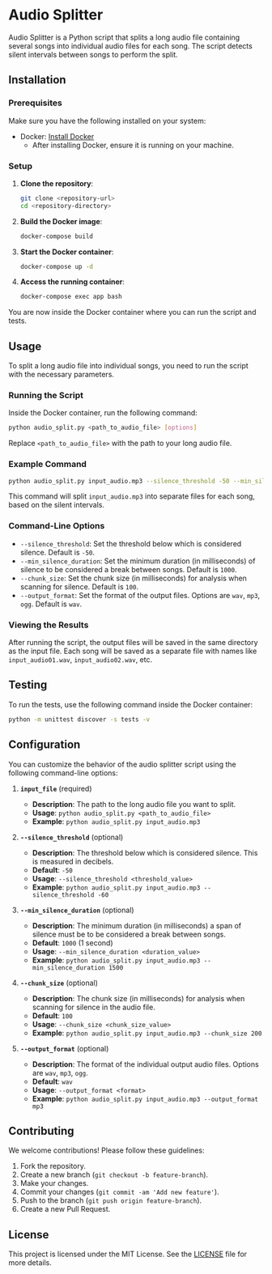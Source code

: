 
# Audio Splitter

Audio Splitter is a Python script that splits a long audio file containing several songs into individual audio files for each song. The script detects silent intervals between songs to perform the split.

## Installation

### Prerequisites
Make sure you have the following installed on your system:
- Docker: [Install Docker](https://docs.docker.com/get-docker/)
  - After installing Docker, ensure it is running on your machine.

### Setup

1. **Clone the repository**:
    ```sh
    git clone <repository-url>
    cd <repository-directory>
    ```

2. **Build the Docker image**:
    ```sh
    docker-compose build
    ```

3. **Start the Docker container**:
    ```sh
    docker-compose up -d
    ```

4. **Access the running container**:
    ```sh
    docker-compose exec app bash
    ```

You are now inside the Docker container where you can run the script and tests.

## Usage

To split a long audio file into individual songs, you need to run the script with the necessary parameters.

### Running the Script

Inside the Docker container, run the following command:

```sh
python audio_split.py <path_to_audio_file> [options]
```

Replace `<path_to_audio_file>` with the path to your long audio file.

### Example Command

```sh
python audio_split.py input_audio.mp3 --silence_threshold -50 --min_silence_duration 1000 --chunk_size 100 --output_format wav
```

This command will split `input_audio.mp3` into separate files for each song, based on the silent intervals.

### Command-Line Options

- `--silence_threshold`: Set the threshold below which is considered silence. Default is `-50`.
- `--min_silence_duration`: Set the minimum duration (in milliseconds) of silence to be considered a break between songs. Default is `1000`.
- `--chunk_size`: Set the chunk size (in milliseconds) for analysis when scanning for silence. Default is `100`.
- `--output_format`: Set the format of the output files. Options are `wav`, `mp3`, `ogg`. Default is `wav`.

### Viewing the Results

After running the script, the output files will be saved in the same directory as the input file. Each song will be saved as a separate file with names like `input_audio01.wav`, `input_audio02.wav`, etc.

## Testing

To run the tests, use the following command inside the Docker container:

```sh
python -m unittest discover -s tests -v
```

## Configuration

You can customize the behavior of the audio splitter script using the following command-line options:

1. **`input_file`** (required)
   - **Description**: The path to the long audio file you want to split.
   - **Usage**: `python audio_split.py <path_to_audio_file>`
   - **Example**: `python audio_split.py input_audio.mp3`

2. **`--silence_threshold`** (optional)
   - **Description**: The threshold below which is considered silence. This is measured in decibels.
   - **Default**: `-50`
   - **Usage**: `--silence_threshold <threshold_value>`
   - **Example**: `python audio_split.py input_audio.mp3 --silence_threshold -60`

3. **`--min_silence_duration`** (optional)
   - **Description**: The minimum duration (in milliseconds) a span of silence must be to be considered a break between songs.
   - **Default**: `1000` (1 second)
   - **Usage**: `--min_silence_duration <duration_value>`
   - **Example**: `python audio_split.py input_audio.mp3 --min_silence_duration 1500`

4. **`--chunk_size`** (optional)
   - **Description**: The chunk size (in milliseconds) for analysis when scanning for silence in the audio file.
   - **Default**: `100`
   - **Usage**: `--chunk_size <chunk_size_value>`
   - **Example**: `python audio_split.py input_audio.mp3 --chunk_size 200`

5. **`--output_format`** (optional)
   - **Description**: The format of the individual output audio files. Options are `wav`, `mp3`, `ogg`.
   - **Default**: `wav`
   - **Usage**: `--output_format <format>`
   - **Example**: `python audio_split.py input_audio.mp3 --output_format mp3`

## Contributing

We welcome contributions! Please follow these guidelines:

1. Fork the repository.
2. Create a new branch (`git checkout -b feature-branch`).
3. Make your changes.
4. Commit your changes (`git commit -am 'Add new feature'`).
5. Push to the branch (`git push origin feature-branch`).
6. Create a new Pull Request.

## License

This project is licensed under the MIT License. See the [LICENSE](LICENSE) file for more details.
